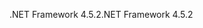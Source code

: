 <span data-ttu-id="076d4-101">.NET Framework 4.5.2</span><span class="sxs-lookup"><span data-stu-id="076d4-101">.NET Framework 4.5.2</span></span>